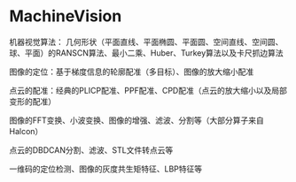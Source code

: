 # MachineVision
机器视觉算法：
  几何形状（平面直线、平面椭圆、平面圆、空间直线、空间圆、球、平面）的RANSCN算法、最小二乘、Huber、Turkey算法以及卡尺抓边算法  
    
  图像的定位：基于梯度信息的轮廓配准（多目标）、图像的放大缩小配准  
    
  点云的配准：经典的PLICP配准、PPF配准、CPD配准（点云的放大缩小以及局部变形的配准）  
    
  图像的FFT变换、小波变换、图像的增强、滤波、分割等（大部分算子来自Halcon）  
    
  点云的DBDCAN分割、滤波、STL文件转点云等  
    
  一维码的定位检测、图像的灰度共生矩特征、LBP特征等  
